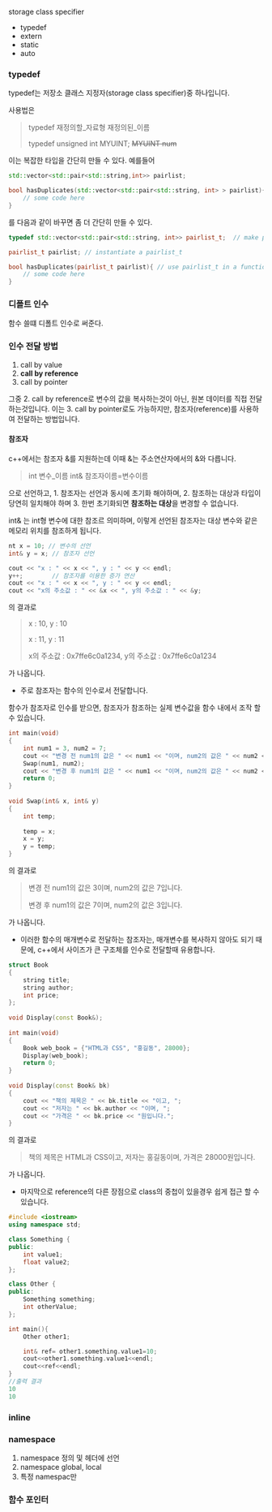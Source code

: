 

storage class specifier
  * typedef
  * extern
  * static
  * auto

### typedef ###

typedef는 저장소 클래스 지정자(storage class specifier)중 하나입니다. 

사용법은 

>typedef 재정의할_자료형 재정의된_이름
> 
>typedef unsigned int MYUINT;
> ~~MYUINT num~~

이는 복잡한 타입을 간단히 만들 수 있다. 예를들어

```c++
std::vector<std::pair<std::string,int>> pairlist; 

bool hasDuplicates(std::vector<std::pair<std::string, int> > pairlist){
    // some code here 
}
```
를 다음과 같이 바꾸면 좀 더 간단히 만들 수 있다.

```c++
typedef std::vector<std::pair<std::string, int>> pairlist_t;  // make pairlist_t an alias for this crazy type 

pairlist_t pairlist; // instantiate a pairlist_t 

bool hasDuplicates(pairlist_t pairlist){ // use pairlist_t in a function parameter 
    // some code here 
}
```

### 디폴트 인수 ###

함수 쓸떄 디폴트 인수로 써준다.

### 인수 전달 방법 ###
1. call by value
2. **call by reference**
3. call by pointer

그중 2. call by reference로 변수의 값을 복사하는것이 아닌, 원본 데이터를 직접 전달하는것입니다. 이는 3. call by pointer로도 가능하지만, 참조자(reference)를 사용하여 전달하는 방법입니다. 

#### 참조자 ####
c++에서는 참조자 &를 지원하는데 이때 &는 주소연산자에서의 &와 다릅니다.

>int 변수_이름
>int& 참조자이름=변수이름

으로 선언하고, 1. 참조자는 선언과 동시에 초기화 해야하며, 2. 참조하는 대상과 타입이 당연히 일치해야 하며 3. 한번 초기화되면 **참조하는 대상**을 변경할 수 없습니다.

int& 는 int형 변수에 대한 참조르 의미하며, 이렇게 선언된 참조자는 대상 변수와 같은 메모리 위치를 참조하게 됩니다.
```c++
nt x = 10; // 변수의 선언
int& y = x; // 참조자 선언

cout << "x : " << x << ", y : " << y << endl;
y++;        // 참조자를 이용한 증가 연산
cout << "x : " << x << ", y : " << y << endl;
cout << "x의 주소값 : " << &x << ", y의 주소값 : " << &y;
```
의 결과로

>x : 10, y : 10
>
>x : 11, y : 11
>
>x의 주소값 : 0x7ffe6c0a1234, y의 주소값 : 0x7ffe6c0a1234

가 나옵니다.

* 주로 참조자는 함수의 인수로서 전달합니다. 

함수가 참조자로 인수를 받으면, 참조자가 참조하는 실제 변수값을 함수 내에서 조작 할 수 있습니다.

```c++
int main(void)
{
    int num1 = 3, num2 = 7;
    cout << "변경 전 num1의 값은 " << num1 << "이며, num2의 값은 " << num2 << "입니다." << endl;
    Swap(num1, num2);
    cout << "변경 후 num1의 값은 " << num1 << "이며, num2의 값은 " << num2 << "입니다." << endl;
    return 0;
}
 
void Swap(int& x, int& y)
{
    int temp;
 
    temp = x;
    x = y;
    y = temp;
}
```
의 결과로

>변경 전 num1의 값은 3이며, num2의 값은 7입니다.
>
>변경 후 num1의 값은 7이며, num2의 값은 3입니다.

가 나옵니다.

* 이러한 함수의 매개변수로 전달하는 참조자는, 매개변수를 복사하지 않아도 되기 때문에, c++에서 사이즈가 큰 구조체를 인수로 전달할때 유용합니다.
``` c++
struct Book
{
    string title;
    string author;
    int price;
};
 
void Display(const Book&);
 
int main(void)
{
    Book web_book = {"HTML과 CSS", "홍길동", 28000};
    Display(web_book);
    return 0;
}
 
void Display(const Book& bk)
{
    cout << "책의 제목은 " << bk.title << "이고, ";
    cout << "저자는 " << bk.author << "이며, ";
    cout << "가격은 " << bk.price << "원입니다.";
}
```
의 결과로

>책의 제목은 HTML과 CSS이고, 저자는 홍길동이며, 가격은 28000원입니다.

가 나옵니다.

* 마지막으로 reference의 다른 장점으로 class의 중첩이 있을경우 쉽게 접근 할 수 있습니다.
```c++
#include <iostream>
using namespace std;

class Something { 
public:
	int value1; 
	float value2; 
}; 

class Other { 
public:
	Something something; 
	int otherValue; 
}; 

int main(){
	Other other1;

	int& ref= other1.something.value1=10;
	cout<<other1.something.value1<<endl;
	cout<<ref<<endl;
}
//출력 결과 
10
10
```

### inline ###

### namespace ###
 
1. namespace 정의 및 헤더에 선언
2. namespace global, local
3. 특정 namespac만

### 함수 포인터 ###







